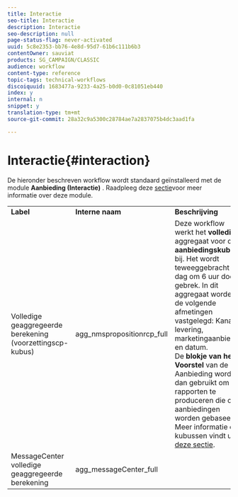 ```yaml
---
title: Interactie
seo-title: Interactie
description: Interactie
seo-description: null
page-status-flag: never-activated
uuid: 5c8e2353-bb76-4e8d-95d7-61b6c111b6b3
contentOwner: sauviat
products: SG_CAMPAIGN/CLASSIC
audience: workflow
content-type: reference
topic-tags: technical-workflows
discoiquuid: 1683477a-9233-4a25-b0d0-0c81051eb440
index: y
internal: n
snippet: y
translation-type: tm+mt
source-git-commit: 28a32c9a5300c28784ae7a2837075b4dc3aad1fa

---
```



# Interactie{#interaction}

De hieronder beschreven workflow wordt standaard geïnstalleerd met de module **Aanbieding (Interactie)** . Raadpleeg deze [sectie](../../interaction/using/interaction-and-offer-management.md)voor meer informatie over deze module.

<table> 
 <tbody> 
  <tr> 
   <td> <strong>Label</strong><br /> </td> 
   <td> <strong>Interne naam</strong><br /> </td> 
   <td> <strong>Beschrijving</strong><br /> </td> 
  </tr> 
  <tr> 
   <td> <span class="uicontrol">Volledige geaggregeerde berekening (voorzettingscp-kubus)</span><br /> </td> 
   <td> <span class="uicontrol">agg_nmspropositionrcp_full</span><br /> </td> 
   <td> Deze workflow werkt het <strong>volledige</strong> aggregaat voor de <strong>aanbiedingskubus</strong> bij. Het wordt teweeggebracht elke dag om 6 uur door gebrek. In dit aggregaat worden de volgende afmetingen vastgelegd: Kanaal, levering, marketingaanbieding en datum.<br /> De <strong>blokje van het Voorstel</strong> van de Aanbieding wordt dan gebruikt om rapporten te produceren die op aanbiedingen worden gebaseerd. Meer informatie over kubussen vindt u in <a href="../../reporting/using/about-cubes.md">deze sectie</a>.<br /> </td> 
  </tr> 
   <tr> 
   <td> <span class="uicontrol">MessageCenter volledige geaggregeerde berekening</span><br /> </td> 
   <td> <span class="uicontrol">agg_messageCenter_full</span><br /> </td> 
   <td> <br /> </td> 
  </tr> 
 </tbody> 
</table>

